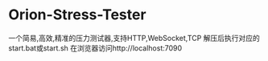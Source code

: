 # Orion-Stress-Tester
一个简易,高效,精准的压力测试器,支持HTTP,WebSocket,TCP
解压后执行对应的start.bat或start.sh
在浏览器访问http://localhost:7090
